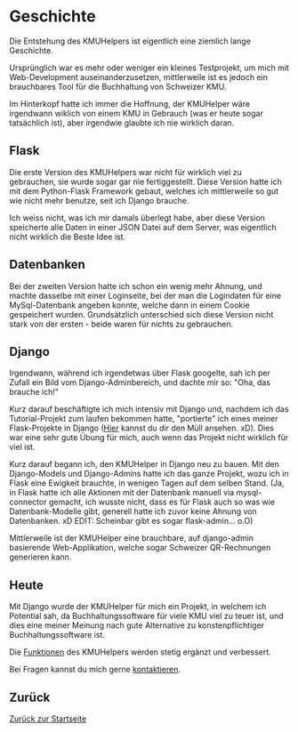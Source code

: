 # Geschichte

Die Entstehung des KMUHelpers ist eigentlich eine ziemlich lange Geschichte.

Ursprünglich war es mehr oder weniger ein kleines Testprojekt, um mich mit Web-Development auseinanderzusetzen, mittlerweile ist es jedoch ein brauchbares Tool für die Buchhaltung von Schweizer KMU.

Im Hinterkopf hatte ich immer die Hoffnung, der KMUHelper wäre irgendwann wiklich von einem KMU in Gebrauch (was er heute sogar tatsächlich ist), aber irgendwie glaubte ich nie wirklich daran.

## Flask

Die erste Version des KMUHelpers war nicht für wirklich viel zu gebrauchen, sie wurde sogar gar nie fertiggestellt. Diese Version hatte ich mit dem Python-Flask Framework gebaut, welches ich mittlerweile so gut wie nicht mehr benutze, seit ich Django brauche.

Ich weiss nicht, was ich mir damals überlegt habe, aber diese Version speicherte alle Daten in einer JSON Datei auf dem Server, was eigentlich nicht wirklich die Beste Idee ist.

## Datenbanken

Bei der zweiten Version hatte ich schon ein wenig mehr Ahnung, und machte dasselbe mit einer Loginseite, bei der man die Logindaten für eine MySql-Datenbank angeben konnte, welche dann in einem Cookie gespeichert wurden. Grundsätzlich unterschied sich diese Version nicht stark von der ersten - beide waren für nichts zu gebrauchen.

## Django

Irgendwann, während ich irgendetwas über Flask googelte, sah ich per Zufall ein Bild vom Django-Adminbereich, und dachte mir so: "Oha, das brauche ich!"

Kurz darauf beschäftigte ich mich intensiv mit Django und, nachdem ich das Tutorial-Projekt zum laufen bekommen hatte, "portierte" ich eines meiner Flask-Projekte in Django ([Hier](https://github.com/rafaelurben/django-choosemusic) kannst du dir den Müll ansehen. xD). Dies war eine sehr gute Übung für mich, auch wenn das Projekt nicht wirklich für viel ist.

Kurz darauf begann ich, den KMUHelper in Django neu zu bauen. Mit den Django-Models und Django-Admins hatte ich das ganze Projekt, wozu ich in Flask eine Ewigkeit brauchte, in wenigen Tagen auf dem selben Stand. (Ja, in Flask hatte ich alle Aktionen mit der Datenbank manuell via mysql-connector gemacht, ich wusste nicht, dass es für Flask auch so was wie Datenbank-Modelle gibt, generell hatte ich zuvor keine Ahnung von Datenbanken. xD EDIT: Scheinbar gibt es sogar flask-admin... o.O)

Mittlerweile ist der KMUHelper eine brauchbare, auf django-admin basierende Web-Applikation, welche sogar Schweizer QR-Rechnungen generieren kann.

## Heute

Mit Django wurde der KMUHelper für mich ein Projekt, in welchem ich Potential sah, da Buchhaltungssoftware für viele KMU viel zu teuer ist, und dies eine meiner Meinung nach gute Alternative zu konstenpflichtiger Buchhaltungssoftware ist.

Die [Funktionen](functions) des KMUHelpers werden stetig ergänzt und verbessert.

Bei Fragen kannst du mich gerne [kontaktieren](https://rafaelurben.github.io/diverses/rafaelurben/#kontakt).

## Zurück

[Zurück zur Startseite](./)
